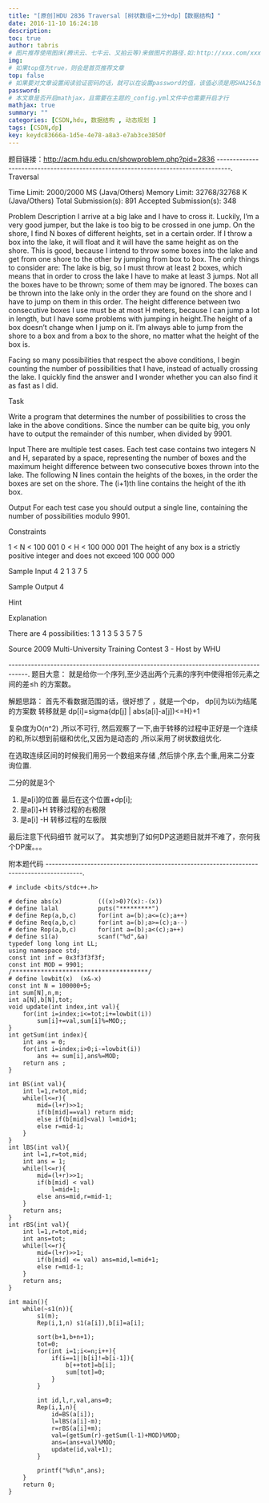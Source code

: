 ```yaml
---
title: "[原创]HDU 2836 Traversal [树状数组+二分+dp]【数据结构】"
date: 2016-11-10 16:24:18
description:
toc: true
author: tabris
# 图片推荐使用图床(腾讯云、七牛云、又拍云等)来做图片的路径.如:http://xxx.com/xxx.jpg
img:
# 如果top值为true，则会是首页推荐文章
top: false
# 如果要对文章设置阅读验证密码的话，就可以在设置password的值，该值必须是用SHA256加密后的密码，防止被他人识破
password:
# 本文章是否开启mathjax，且需要在主题的_config.yml文件中也需要开启才行
mathjax: true
summary: ""
categories: [CSDN,hdu, 数据结构 , 动态规划 ]
tags: [CSDN,dp]
key: keydc83666a-1d5e-4e78-a8a3-e7ab3ce3850f
---
```


题目链接：http://acm.hdu.edu.cn/showproblem.php?pid=2836
----------------------------------------------------------------------------------.
Traversal

Time Limit: 2000/2000 MS (Java/Others)    Memory Limit: 32768/32768 K (Java/Others)
Total Submission(s): 891    Accepted Submission(s): 348


Problem Description
I arrive at a big lake and I have to cross it. Luckily, I’m a very good jumper, but the lake is too big to be crossed in one jump. On the shore, I find N boxes of different heights, set in a certain order. If I throw a box into the lake, it will float and it will have the same height as on the shore. This is good, because I intend to throw some boxes into the lake and get from one shore to the other by jumping from box to box. The only things to consider are:
The lake is big, so I must throw at least 2 boxes, which means that in order to cross the lake I have to make at least 3 jumps.
Not all the boxes have to be thrown; some of them may be ignored.
The boxes can be thrown into the lake only in the order they are found on the shore and I have to jump on them in this order.
The height difference between two consecutive boxes I use must be at most H meters, because I can jump a lot in length, but I have some problems with jumping in height.The height of a box doesn’t change when I jump on it.
I’m always able to jump from the shore to a box and from a box to the shore, no matter what the height of the box is.

Facing so many possibilities that respect the above conditions, I begin counting the number of possibilities that I have, instead of actually crossing the lake. I quickly find the answer and I wonder whether you can also find it as fast as I did.

Task

Write a program that determines the number of possibilities to cross the lake in the above conditions. Since the number can be quite big, you only have to output the remainder of this number, when divided by 9901.


Input
There are multiple test cases. Each test case contains two integers N and H, separated by a space, representing the number of boxes and the maximum height difference between two consecutive boxes thrown into the lake. The following N lines contain the heights of the boxes, in the order the boxes are set on the shore. The (i+1)th line contains the height of the ith box.


Output
For each test case you should output a single line, containing the number of possibilities modulo 9901.

Constraints

1 < N < 100 001
0 < H < 100 000 001
The height of any box is a strictly positive integer and does not exceed 100 000 000


Sample Input
4 2
1
3
7
5


Sample Output
4

Hint

Explanation

There are 4 possibilities:
1 3
1 3 5
3 5
7 5



Source
2009 Multi-University Training Contest 3 - Host by WHU

------------------------------------------------------------------------------------.
题目大意：
就是给你一个序列,至少选出两个元素的序列中使得相邻元素之间的差≤h 的方案数。

解题思路：
 首先不看数据范围的话，很好想了 ，就是一个dp，
 dp[i]为以i为结尾的方案数
 转移就是
 dp[i]=sigma{dp[j] | abs(a[i]-a[j])<=H}+1

 复杂度为O(n^2) ,所以不可行,
 然后观察了一下,由于转移的过程中正好是一个连续的和,所以想到前缀和优化,又因为是动态的 ,所以采用了树状数组优化.

 在选取连续区间的时候我们用另一个数组来存储 ,然后排个序,去个重,用来二分查询位置.

 二分的就是3个
 1) 是a[i]的位置 最后在这个位置+dp[i];
 2) 是a[i]+H 转移过程的右极限
 3) 是a[i] -H 转移过程的左极限

最后注意下代码细节 就可以了。
其实想到了如何DP这道题目就并不难了，奈何我个DP废。。。

附本题代码
-----------------------------------------------------------------------------------------.

```
# include <bits/stdc++.h>

# define abs(x)          (((x)>0)?(x):-(x))
# define lalal           puts("*********")
# define Rep(a,b,c)      for(int a=(b);a<=(c);a++)
# define Req(a,b,c)      for(int a=(b);a>=(c);a--)
# define Rop(a,b,c)      for(int a=(b);a<(c);a++)
# define s1(a)           scanf("%d",&a)
typedef long long int LL;
using namespace std;
const int inf = 0x3f3f3f3f;
const int MOD = 9901;
/**************************************/
# define lowbit(x)  (x&-x)
const int N = 100000+5;
int sum[N],n,m;
int a[N],b[N],tot;
void update(int index,int val){
    for(int i=index;i<=tot;i+=lowbit(i))
        sum[i]+=val,sum[i]%=MOD;;
}
int getSum(int index){
    int ans = 0;
    for(int i=index;i>0;i-=lowbit(i))
        ans += sum[i],ans%=MOD;
    return ans ;
}

int BS(int val){
    int l=1,r=tot,mid;
    while(l<=r){
        mid=(l+r)>>1;
        if(b[mid]==val) return mid;
        else if(b[mid]<val) l=mid+1;
        else r=mid-1;
    }
}
int lBS(int val){
    int l=1,r=tot,mid;
    int ans = 1;
    while(l<=r){
        mid=(l+r)>>1;
        if(b[mid] < val)
            l=mid+1;
        else ans=mid,r=mid-1;
    }
    return ans;
}
int rBS(int val){
    int l=1,r=tot,mid;
    int ans=tot;
    while(l<=r){
        mid=(l+r)>>1;
        if(b[mid] <= val) ans=mid,l=mid+1;
        else r=mid-1;
    }
    return ans;
}

int main(){
    while(~s1(n)){
        s1(m);
        Rep(i,1,n) s1(a[i]),b[i]=a[i];

        sort(b+1,b+n+1);
        tot=0;
        for(int i=1;i<=n;i++){
            if(i==1||b[i]!=b[i-1]){
                b[++tot]=b[i];
                sum[tot]=0;
            }
        }

        int id,l,r,val,ans=0;
        Rep(i,1,n){
            id=BS(a[i]);
            l=lBS(a[i]-m);
            r=rBS(a[i]+m);
            val=(getSum(r)-getSum(l-1)+MOD)%MOD;
            ans=(ans+val)%MOD;
            update(id,val+1);
        }

        printf("%d\n",ans);
    }
    return 0;
}


```